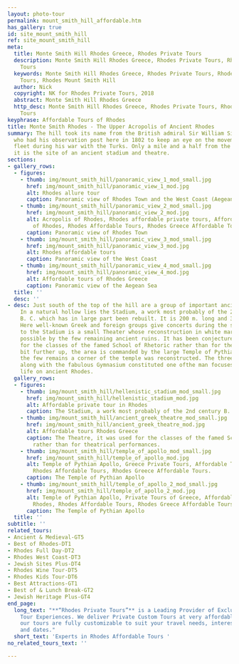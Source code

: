```yaml
---
layout: photo-tour
permalink: mount_smith_hill_affordable.htm
has_gallery: true
id: site_mount_smith_hill
ref: site_mount_smith_hill
meta:
  title: Monte Smith Hill Rhodes Greece, Rhodes Private Tours
  description: Monte Smith Hill Rhodes Greece, Rhodes Private Tours, Rhodes Affordable
    Tours
  keywords: Monte Smith Hill Rhodes Greece, Rhodes Private Tours, Rhodes Affordable
    Tours, Rhodes Mount Smith Hill
  author: Nick
  copyright: NK for Rhodes Private Tours, 2018
  abstract: Monte Smith Hill Rhodes Greece
  http_desc: Monte Smith Hill Rhodes Greece, Rhodes Private Tours, Rhodes Affordable
    Tours
keyphrase: Affordable Tours of Rhodes
title: Monte Smith Rhodes - The Upper Acropolis of Ancient Rhodes
summary: The hill took its name from the British admiral Sir William Sidney Smith
  who had his observation post here in 1802 to keep an eye on the movements of Napoleon's
  fleet during his war with the Turks. Only a mile and a half from the city of Rhodes,
  it is the site of an ancient stadium and theatre.
sections:
- gallery_rows:
  - figures:
    - thumb: img/mount_smith_hill/panoramic_view_1_mod_small.jpg
      href: img/mount_smith_hill/panoramic_view_1_mod.jpg
      alt: Rhodes allure tour
      caption: Panoramic view of Rhodes Town and the West Coast (Aegean Sea)
    - thumb: img/mount_smith_hill/panoramic_view_2_mod_small.jpg
      href: img/mount_smith_hill/panoramic_view_2_mod.jpg
      alt: Acropolis of Rhodes, Rhodes affordable private tours, Affordable Tours
        of Rhodes, Rhodes Affordable Tours, Rhodes Greece Affordable Tours.
      caption: Panoramic view of Rhodes Town
    - thumb: img/mount_smith_hill/panoramic_view_3_mod_small.jpg
      href: img/mount_smith_hill/panoramic_view_3_mod.jpg
      alt: Rhodes affordable tours
      caption: Panoramic view of the West Coast
    - thumb: img/mount_smith_hill/panoramic_view_4_mod_small.jpg
      href: img/mount_smith_hill/panoramic_view_4_mod.jpg
      alt: Affordable tours of Rhodes Greece
      caption: Panoramic view of the Aegean Sea
  title: ''
  desc: ''
- desc: Just south of the top of the hill are a group of important ancient monuments.
    In a natural hollow lies the Stadium, a work most probably of the 2nd century
    B. C. which has in large part been rebuilt. It is 200 m. long and 35 m. wide.
    Here well-known Greek and foreign groups give concerts during the summer.  Next
    to the Stadium is a small Theater whose reconstruction in white marble was made
    possible by the few remaining ancient ruins. It has been conjectured it was used
    for the classes of the famed School of Rhetoric rather than for theatrical performances.   A
    bit further up, the area is commanded by the large Temple of Pythian Apollo. From
    the few remains a corner of the temple was reconstructed. The three above buildings
    along with the fabulous Gymnasium constituted one ofthe man focuses of artistic
    life on ancient Rhodes.
  gallery_rows:
  - figures:
    - thumb: img/mount_smith_hill/hellenistic_stadium_mod_small.jpg
      href: img/mount_smith_hill/hellenistic_stadium_mod.jpg
      alt: Affordable private tour in Rhodes
      caption: The Stadium, a work most probably of the 2nd century B. C.
    - thumb: img/mount_smith_hill/ancient_greek_theatre_mod_small.jpg
      href: img/mount_smith_hill/ancient_greek_theatre_mod.jpg
      alt: Affordable tours Rhodes Greece
      caption: The Theatre, it was used for the classes of the famed School of Rhetoric
        rather than for theatrical performances.
    - thumb: img/mount_smith_hill/temple_of_apollo_mod_small.jpg
      href: img/mount_smith_hill/temple_of_apollo_mod.jpg
      alt: Temple of Pythian Apollo, Greece Private Tours, Affordable Tours of Rhodes,
        Rhodes Affordable Tours, Rhodes Greece Affordable Tours.
      caption: The Temple of Pythian Apollo
    - thumb: img/mount_smith_hill/temple_of_apollo_2_mod_small.jpg
      href: img/mount_smith_hill/temple_of_apollo_2_mod.jpg
      alt: Temple of Pythian Apollo, Private Tours of Greece, Affordable Tours of
        Rhodes, Rhodes Affordable Tours, Rhodes Greece Affordable Tours.
      caption: The Temple of Pythian Apollo
  title: ''
subtitle: ''
related_tours:
- Ancient & Medieval-GT5
- Best of Rhodes-DT1
- Rhodes Full Day-DT2
- Rhodes West Coast-DT3
- Jewish Sites Plus-DT4
- Rhodes Wine Tour-DT5
- Rhodes Kids Tour-DT6
- Best Attractions-GT1
- Best of & Lunch Break-GT2
- Jewish Heritage Plus-GT4
end_page:
  long_text: "**“Rhodes Private Tours”** is a Leading Provider of Exclusive and Personalized
    Tour Experiences. We deliver Private Custom Tours at very affordable rates. All
    our tours are fully customizable to suit your travel needs, interests, schedules,
    and dates."
  short_text: 'Experts in Rhodes Affordable Tours '
no_related_tours_text: ''

---
```

